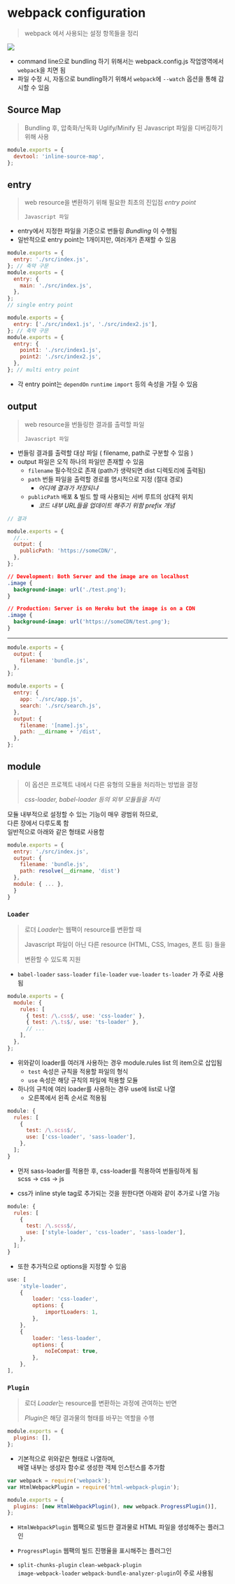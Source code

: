 # webpack configuration

> webpack 에서 사용되는 설정 항목들을 정리

![](https://joshua1988.github.io/webpack-guide/assets/img/webpack-bundling.e79747a1.png)

- command line으로 bundling 하기 위해서는 webpack.config.js 작업영역에서 `webpack`을 치면 됨
- 파일 수정 시, 자동으로 bundling하기 위해서 `webpack`에 `--watch` 옵션을 통해 감시할 수 있음

## Source Map

> Bundling 후, 압축화/난독화 Uglify/Minify 된 Javascript 파일을 디버깅하기 위해 사용

```javascript
module.exports = {
  devtool: 'inline-source-map',
};
```

## entry

> web resource을 변환하기 위해 필요한 최초의 진입점 _entry point_
>
> `Javascript 파일`

- entry에서 지정한 파일을 기준으로 번들링 _Bundling_ 이 수행됨
- 일반적으로 entry point는 1개이지만, 여러개가 존재할 수 있음

```javascript
module.exports = {
  entry: './src/index.js',
}; // 축약 구문
module.exports = {
  entry: {
    main: './src/index.js',
  },
};
// single entry point

module.exports = {
  entry: ['./src/index1.js', './src/index2.js'],
}; // 축약 구문
module.exports = {
  entry: {
    point1: './src/index1.js',
    point2: './src/index2.js',
  },
}; // multi entry point
```

- 각 entry point는 `dependOn` `runtime` `import` 등의 속성을 가질 수 있음

## output

> web resource을 번들링한 결과를 출력할 파일
>
> `Javascript 파일`

- 번들링 결과를 출력할 대상 파일 ( filename, path로 구분할 수 있음 )
- output 파일은 오직 하나의 파일만 존재할 수 있음
  - `filename` 필수적으로 존재 (path가 생략되면 dist 디렉토리에 출력됨)
  - `path` 번들 파일을 출력할 경로를 명시적으로 지정 (절대 경로)
    - _어디에 결과가 저장되냐_
  - `publicPath` 배포 & 빌드 할 때 사용되는 서버 루트의 상대적 위치
    - _코드 내부 URL들을 업데이트 해주기 위함 prefix 개념_

```javascript
// 결과

module.exports = {
  //...
  output: {
    publicPath: 'https://someCDN/',
  },
};
```

```css
// Development: Both Server and the image are on localhost
.image {
  background-image: url('./test.png');
}

// Production: Server is on Heroku but the image is on a CDN
.image {
  background-image: url('https://someCDN/test.png');
}
```

---

```javascript
module.exports = {
  output: {
    filename: 'bundle.js',
  },
};

module.exports = {
  entry: {
    app: './src/app.js',
    search: './src/search.js',
  },
  output: {
    filename: '[name].js',
    path: __dirname + '/dist',
  },
};
```

## module

> 이 옵션은 프로젝트 내에서 다른 유형의 모듈을 처리하는 방법을 결정
>
> _css-loader, babel-loader 등의 외부 모듈들을 처리_

모듈 내부적으로 설정할 수 있는 기능이 매우 광범위 하므로,<br/>
다른 장에서 다루도록 함<br/>
일반적으로 아래와 같은 형태로 사용함

```javascript
module.exports = {
  entry: './src/index.js',
  output: {
    filename: 'bundle.js',
    path: resolve(__dirname, 'dist')
  },
  module: { ... },
  }
}
```

### `Loader`

> 로더 *Loader*는 웹팩이 resource를 변환할 때
>
> Javascript 파일이 아닌 다른 resource (HTML, CSS, Images, 폰트 등) 들을
>
> 변환할 수 있도록 지원

- `babel-loader` `sass-loader` `file-loader` `vue-loader` `ts-loader` 가 주로 사용됨

```javascript
module.exports = {
  module: {
    rules: [
      { test: /\.css$/, use: 'css-loader' },
      { test: /\.ts$/, use: 'ts-loader' },
      // ...
    ],
  },
};
```

- 위와같이 loader를 여러개 사용하는 경우 module.rules list 의 item으로 삽입됨
  - `test` 속성은 규칙을 적용할 파일의 형식
  - `use` 속성은 해당 규칙의 파일에 적용할 모듈
- 하나의 규칙에 여러 loader를 사용하는 경우 use에 list로 나열
  - 오른쪽에서 왼족 순서로 적용됨

```javascript
module: {
  rules: [
    {
      test: /\.scss$/,
      use: ['css-loader', 'sass-loader'],
    },
  ];
}
```

- 먼저 sass-loader를 적용한 후, css-loader를 적용하여 번들링하게 됨<br/>
  scss -> css -> js

- css가 inline style tag로 추가되는 것을 원한다면 아래와 같이 추가로 나열 가능

```javascript
module: {
  rules: [
    {
      test: /\.scss$/,
      use: ['style-loader', 'css-loader', 'sass-loader'],
    },
  ];
}
```

- 또한 추가적으로 options을 지정할 수 있음

```javascript
use: [
    'style-loader',
    {
        loader: 'css-loader',
        options: {
            importLoaders: 1,
        },
    },
    {
        loader: 'less-loader',
        options: {
            noIeCompat: true,
        },
    },
],
```

### `Plugin`

> 로더 *Loader*는 resource를 변환하는 과정에 관여하는 반면
>
> *Plugin*은 해당 결과물의 형태를 바꾸는 역할을 수행

```javascript
module.exports = {
  plugins: [],
};
```

- 기본적으로 위와같은 형태로 나열하며, <br/>배열 내부는 생성자 함수로 생성한 객체 인스턴스를 추가함

```javascript
var webpack = require('webpack');
var HtmlWebpackPlugin = require('html-webpack-plugin');

module.exports = {
  plugins: [new HtmlWebpackPlugin(), new webpack.ProgressPlugin()],
};
```

- `HtmlWebpackPlugin` 웹팩으로 빌드한 결과물로 HTML 파일을 생성해주는 플러그인
- `ProgressPlugin` 웹팩의 빌드 진행율을 표시해주는 플러그인

- `split-chunks-plugin` `clean-webpack-plugin` <br/>
  `image-webpack-loader` `webpack-bundle-analyzer-plugin`이 주로 사용됨

